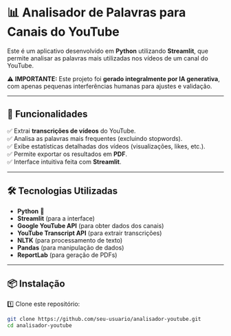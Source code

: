 # 📊 Analisador de Palavras para Canais do YouTube  

Este é um aplicativo desenvolvido em **Python** utilizando **Streamlit**, que permite analisar as palavras mais utilizadas nos vídeos de um canal do YouTube.  

⚠️ **IMPORTANTE:** Este projeto foi **gerado integralmente por IA generativa**, com apenas pequenas interferências humanas para ajustes e validação.  

---

## 🚀 Funcionalidades  

✅ Extrai **transcrições de vídeos** do YouTube.  
✅ Analisa as palavras mais frequentes (excluindo stopwords).  
✅ Exibe estatísticas detalhadas dos vídeos (visualizações, likes, etc.).  
✅ Permite exportar os resultados em **PDF**.  
✅ Interface intuitiva feita com **Streamlit**.  

---

## 🛠️ Tecnologias Utilizadas  

- **Python** 🐍  
- **Streamlit** (para a interface)  
- **Google YouTube API** (para obter dados dos canais)  
- **YouTube Transcript API** (para extrair transcrições)  
- **NLTK** (para processamento de texto)  
- **Pandas** (para manipulação de dados)  
- **ReportLab** (para geração de PDFs)  

---

## 📦 Instalação  

1️⃣ Clone este repositório:  

```bash
git clone https://github.com/seu-usuario/analisador-youtube.git
cd analisador-youtube

